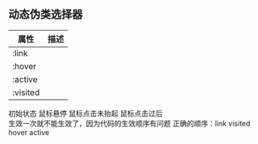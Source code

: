 ## 动态伪类选择器
| 属性 | 描述 |
| ---- | ---- |
| :link     |      |
| :hover      |      |
| :active     |      |
| :visited     |      |
 初始状态
鼠标悬停
 鼠标点击未抬起
 鼠标点击过后  
生效一次就不能生效了，因为代码的生效顺序有问题
正确的顺序：link  visited  hover active 